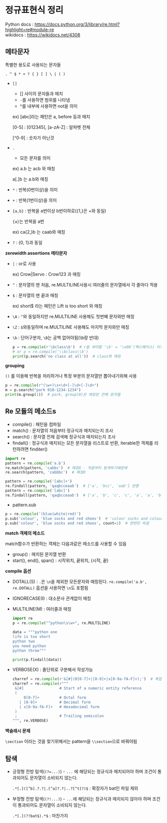 # 정규표현식 정리
Python docs : https://docs.python.org/3/library/re.html?highlight=re#module-re<br>
wikidocs : https://wikidocs.net/4308

## 메타문자
특별한 용도로 사용되는 문자들

`. ^ $ * + ? { } [ ] \ | ( )`

- `[]`

  - [] 사이의 문자들과 매치
  - `-`를 사용하면 범위를 나타냄
  - ^를 내부에 사용하면 not을 의미

  ex) [abc]라는 패턴은 a, before 등과 매치

  [0-5] : [012345], [a-zA-Z] : 알파벳 전체

  [^0-9] : 숫자가 아닌것

- `.`

  - 모든 문자를 의미

  ex) a.b 는 acb 와 매칭

  a[.]b 는 a.b와 매칭

- `*` : 반복(0번이상)을 의미

- `+` : 반복(1번이상)을 의미

- `{a,b}` : 반복을 a번이상 b번이하로({1,}은 +와 동일)

  `{a}`는 반복을 a번

  ex) ca{2,}b 는  caab와 매칭

- `?` : {0, 1}과 동일

**zerowidth assertions 메타문자**

- `|` : or로 사용

  ex) Crow|Servo : Crow123  과 매칭

- `^` : 문자열의 맨 처음, re.MULTILINE사용시 여러줄의 문자열에서 각 줄마다 적용

- `$` : 문자열의 맨 끝과 매칭 

  ex) short$ 라는 패턴은 Lift is too short 와 매칭

- `\A` : `^`와 동일하지만 re.MULTILINE 사용해도 첫번째 문자와만 매칭

- `\Z` : `$`와동일하며 re.MULTILINE 사용해도 마지막 문자와만 매칭

- `\b` : 단어구분자, `\B`는 공백 없어야됨(\b랑 반대)

  ```Python
  p = re.compile(r'\bclass\b')  # r을 써야함 '\b' = '\x08'(백스페이스) 이기때문
  # or p = re.compile('\\bclass\\b')
  print(p.search('no class at all'))  # class와 매칭
  ```

**grouping**

`()` 를 이용해 반복을 처리하거나 특정 부분의 문자열만 뽑아내기위해 사용

```Python
p = re.compile(r"(\w+)\s+\d+[-]\d+[-]\d+")
m = p.search("park 010-1234-1234")
print(m.group(1))  # park, group(0)은 매칭된 전체 문자열
```



## Re 모듈의 메소드s

- compile() : 패턴을 컴파일
- match() : 문자열의 처음부터 정규식과 매치되는지 조사
- search() : 문자열 전체 검색해 정규식과 매치되는지 조사
- findall() : 정규식과 매치되는 모든 문자열을 리스트로 반환, iterable한 객체를 리턴하려면 finditer()

```Python
import re
pattern = re.compile('a.b')
re.match(pattern, 'cabbc')  # 매칭X - 처음부터 탐색하기때문에
re.search(pattern, 'cabbbc')  # 매칭O
```

```Python
pattern = re.compile('[abc]+')
re.findall(pattern, 'qaqbcceaab')  # ['a', 'bcc', 'aab'] 반환
pattern = re.compile('[abc]')
re.findall(pattern, 'qaqbcceaab')  # ['a', 'b', 'c', 'c', 'a', 'a', 'b'] 반환
```

- pattern.sub

```Python
p = re.compile('(blue|white|red)')
p.sub('colour', 'blue socks and red shoes')  # 'colour socks and colour shoes'
p.sub('colour', 'blue socks and red shoes', count=1)  # 한번만 바꿈

```



**match 객체의 메소드**

match함수가 반환하는 객체는 다음과같은 메소드를 사용할 수 있음

- group() : 매치된 문자열 반환
- start(), end(), span() : 시작위치, 끝위치, (시작, 끝)

**compile 옵션**

- DOTALL(S) : `.`은 `\n`을 제외한 모든문자와 매칭된다. `re.compile('a.b', re.DOTALL)` 옵션을 사용하면 `\n`도 포함됨

- IGNORECASE(I) : 대소문사 관계없이 매칭

- MULTILINE(M) : 여러줄과 매칭

  ```Python
  import re
  p = re.compile("^python\s\w+", re.MULTILINE)
  
  data = """python one
  life is too short
  python two
  you need python
  python three"""
  
  print(p.findall(data))
  ```

- VERBOSE(X) : 줄단위로 구분해서 작성가능

  ```Python
  charref = re.compile(r'&[#](0[0-7]+|[0-9]+|x[0-9a-fA-F]+);')  # 복잡함
  charref = re.compile(r"""
   &[#]                # Start of a numeric entity reference
   (
       0[0-7]+         # Octal form
     | [0-9]+          # Decimal form
     | x[0-9a-fA-F]+   # Hexadecimal form
   )
   ;                   # Trailing semicolon
  """, re.VERBOSE)
  ```

**백슬래시 문제**

`\section` 이라는 것을 찾기위해서는 pattern을 `\\section`으로 바꿔야됨

## 탐색

- 긍정형 전방 탐색(`(?=...)`) - `...` 에 해당되는 정규식과 매치되어야 하며 조건이 통과되어도 문자열이 소비되지 않는다.

  `.*[.]([^b].?.?|.[^a]?.?|..?[^t]?)$` : 확장자가 bat인 파일 제외

- 부정형 전방 탐색(`(?!...)`) - `...`에 해당되는 정규식과 매치되지 않아야 하며 조건이 통과되어도 문자열이 소비되지 않는다.

  `.*[.](?!bat$).*$` : 마찬가지